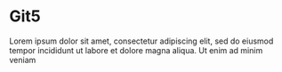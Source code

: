 # Git5
Lorem ipsum dolor sit amet, consectetur adipiscing elit, sed do eiusmod tempor incididunt ut labore et dolore magna aliqua. Ut enim ad minim veniam
